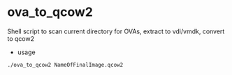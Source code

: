 # ova_to_qcow2
Shell script to scan current directory for OVAs, extract to vdi/vmdk, convert to qcow2

- usage
```sh
./ova_to_qcow2 NameOfFinalImage.qcow2
```
